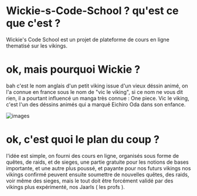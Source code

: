 # Wickie-s-Code-School ? qu'est ce que c'est ?

Wickie's Code School est un projet de plateforme de cours en ligne thematisé sur les vikings.

# ok, mais pourquoi Wickie ?

bah c'est le nom anglais d'un petit viking issue d'un vieux déssin animé, on l'a connue en france sous le nom de "vic le viking", si ce nom ne vous dit rien, il a pourtant influencé un manga très connue : One piece.
Vic le viking, c'est l'un des déssins animés qui a marqué Eichiro Oda dans son enfance.

![images](https://github.com/user-attachments/assets/d14f8ce6-853e-4d14-820a-503b387979ca)

# ok, c'est quoi le plan du coup ?

l'idée est simple, on fourni des cours en ligne, organisés sous forme de quêtes, de raids, et de sieges, une partie gratuite pour les notions de bases importante, et une autre plus poussé, et payante pour nos futurs vikings
nos vikings confirmé peuvent ensuite soumettre de nouvelles quêtes, des raids, voir même des sieges, mais le tout doit être forcément validé par des vikings plus expérimenté, nos Jaarls ( les profs ).

